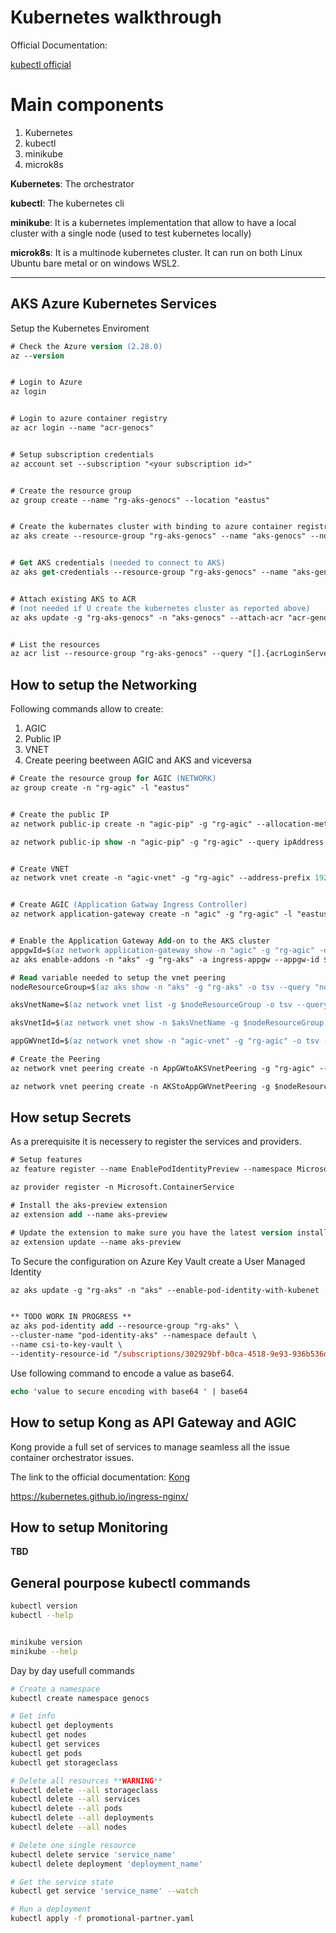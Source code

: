 Kubernetes walkthrough
====

Official Documentation:

[kubectl official](https://kubernetes.io/docs/reference/kubectl/overview/)

# Main components

1. Kubernetes
2. kubectl
3. minikube
4. microk8s

**Kubernetes**: The orchestrator

**kubectl**: The kubernetes cli

**minikube**: It is a kubernetes implementation that allow to have a local cluster with a single node (used to test kubernetes locally)

**microk8s**: It is a multinode kubernetes cluster. It can run on both Linux Ubuntu bare metal or on windows WSL2.

----

## AKS Azure Kubernetes Services

Setup the Kubernetes Enviroment

``` ps
# Check the Azure version (2.28.0)
az --version


# Login to Azure
az login


# Login to azure container registry
az acr login --name "acr-genocs"


# Setup subscription credentials
az account set --subscription "<your subscription id>"


# Create the resource group
az group create --name "rg-aks-genocs" --location "eastus"


# Create the kubernates cluster with binding to azure container registry
az aks create --resource-group "rg-aks-genocs" --name "aks-genocs" --node-count 2 --enable-addons monitoring --generate-ssh-keys --attach-acr "acr-genocs" --location "eastus"


# Get AKS credentials (needed to connect to AKS)
az aks get-credentials --resource-group "rg-aks-genocs" --name "aks-genocs"


# Attach existing AKS to ACR
# (not needed if U create the kubernetes cluster as reported above)
az aks update -g "rg-aks-genocs" -n "aks-genocs" --attach-acr "acr-genocs"


# List the resources
az acr list --resource-group "rg-aks-genocs" --query "[].{acrLoginServer:loginServer}" --output table
```

## How to setup the Networking

Following commands allow to create:

1. AGIC
2. Public IP
3. VNET
4. Create peering beetween AGIC and AKS and viceversa

``` ps
# Create the resource group for AGIC (NETWORK)
az group create -n "rg-agic" -l "eastus"


# Create the public IP 
az network public-ip create -n "agic-pip" -g "rg-agic" --allocation-method Static --sku Standard --dns-name "aksapi"

az network public-ip show -n "agic-pip" -g "rg-agic" --query ipAddress --output tsv


# Create VNET
az network vnet create -n "agic-vnet" -g "rg-agic" --address-prefix 192.168.0.0/24 --subnet-name "agic-subnet" --subnet-prefix 192.168.0.0/24


# Create AGIC (Application Gatway Ingress Controller)
az network application-gateway create -n "agic" -g "rg-agic" -l "eastus" --sku Standard_v2 --public-ip-address "agic-pip" --vnet-name "agic-vnet" --subnet "agic-subnet"


# Enable the Application Gateway Add-on to the AKS cluster
appgwId=$(az network application-gateway show -n "agic" -g "rg-agic" -o tsv --query "id")
az aks enable-addons -n "aks" -g "rg-aks" -a ingress-appgw --appgw-id $appgwId

# Read variable needed to setup the vnet peering
nodeResourceGroup=$(az aks show -n "aks" -g "rg-aks" -o tsv --query "nodeResourceGroup")

aksVnetName=$(az network vnet list -g $nodeResourceGroup -o tsv --query "[0].name")

aksVnetId=$(az network vnet show -n $aksVnetName -g $nodeResourceGroup -o tsv --query "id")

appGWVnetId=$(az network vnet show -n "agic-vnet" -g "rg-agic" -o tsv --query "id")

# Create the Peering
az network vnet peering create -n AppGWtoAKSVnetPeering -g "rg-agic" --vnet-name "agic-vnet" --remote-vnet $aksVnetId --allow-vnet-access

az network vnet peering create -n AKStoAppGWVnetPeering -g $nodeResourceGroup --vnet-name $aksVnetName --remote-vnet $appGWVnetId --allow-vnet-access
```

## How setup Secrets

As a prerequisite it is necessery to register the services and providers.

``` ps
# Setup features
az feature register --name EnablePodIdentityPreview --namespace Microsoft.ContainerService

az provider register -n Microsoft.ContainerService

# Install the aks-preview extension
az extension add --name aks-preview

# Update the extension to make sure you have the latest version installed
az extension update --name aks-preview
```

To Secure the configuration on Azure Key Vault create a User Managed Identity

``` ps
az aks update -g "rg-aks" -n "aks" --enable-pod-identity-with-kubenet


** TODO WORK IN PROGRESS **
az aks pod-identity add --resource-group "rg-aks" \
--cluster-name "pod-identity-aks" --namespace default \
--name csi-to-key-vault \
--identity-resource-id "/subscriptions/302929bf-b0ca-4518-9e93-936b536d692b/resourceGroups/rg-genocs-aks-dev/providers/Microsoft.ManagedIdentity/userAssignedIdentities/csi-to-key-vault"
```

Use following command to encode a value as base64.

``` ps
echo 'value to secure encoding with base64 ' | base64
```

## How to setup Kong as API Gateway and AGIC

Kong provide a full set of services to manage seamless all the issue container orchestrator issues.

The link to the official documentation: [Kong](https://docs.konghq.com/kubernetes-ingress-controller/2.0.x/deployment/aks/)

<https://kubernetes.github.io/ingress-nginx/>

## How to setup Monitoring

**TBD**

## General pourpose kubectl commands

``` bash
kubectl version
kubectl --help


minikube version
minikube --help
```

Day by day usefull commands

``` bash
# Create a namespace
kubectl create namespace genocs

# Get info
kubectl get deployments
kubectl get nodes
kubectl get services
kubectl get pods
kubectl get storageclass

# Delete all resources **WARNING**
kubectl delete --all storageclass
kubectl delete --all services
kubectl delete --all pods
kubectl delete --all deployments
kubectl delete --all nodes

# Delete one single resource
kubectl delete service 'service_name'
kubectl delete deployment 'deployment_name'

# Get the service state
kubectl get service 'service_name' --watch

# Run a deployment
kubectl apply -f promotional-partner.yaml
```
